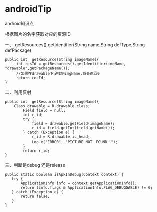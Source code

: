 # androidTip
android知识点


根据图片的名字获取对应的资源ID

一、   getResources().getIdentifier(String name,String defType,String defPackage) 
```
public int  getResource(String imageName){
     int resId = getResources().getIdentifier(imgName, "drawable",getPackageName());
     //如果在drawable下没找到imgName,将会返回0
     return resId;
}
```
二、利用反射
```
public int  getResource(String imageName){
    Class drawable = R.drawable.class;
        Field field = null;
        int r_id;
        try {
            field = drawable.getField(imageName);
            r_id = field.getInt(field.getName());
        } catch (Exception e) {
            r_id = R.drawable.ic_head;
            Log.e("ERROR", "PICTURE NOT　FOUND！");
        }
        return r_id;
}
```

三、判断是debug 还是release

```
public static boolean isApkInDebug(Context context) {
   try {
       ApplicationInfo info = context.getApplicationInfo();
       return (info.flags & ApplicationInfo.FLAG_DEBUGGABLE) != 0;
   } catch (Exception e) {
       return false;
   }
}
```
